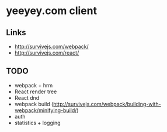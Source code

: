# yeeyey.com client

## Links
- http://survivejs.com/webpack/
- http://survivejs.com/react/

## TODO
- webpack + hrm
- React render tree
- React dnd
- webpack build (http://survivejs.com/webpack/building-with-webpack/minifying-build/)
- auth
- statistics + logging
